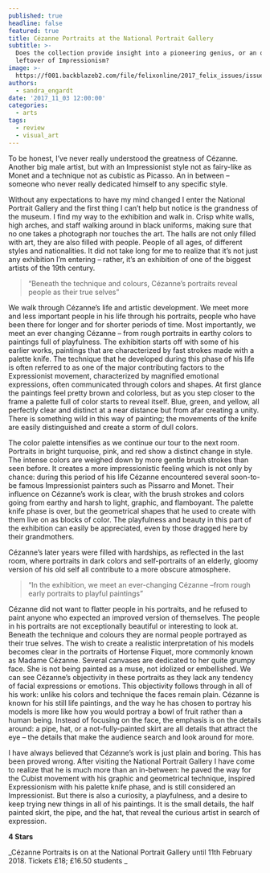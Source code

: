```yaml
---
published: true
headline: false
featured: true
title: Cézanne Portraits at the National Portrait Gallery
subtitle: >-
  Does the collection provide insight into a pioneering genius, or an overrated
  leftover of Impressionism?
image: >-
  https://f001.backblazeb2.com/file/felixonline/2017_felix_issues/issue_1674/1674_arts_cezanne1.jpg
authors:
  - sandra_engardt
date: '2017_11_03 12:00:00'
categories:
  - arts
tags:
  - review
  - visual_art
---
```

To be honest, I’ve never really understood the greatness of Cézanne. Another big male artist, but with an Impressionist style not as fairy-like as Monet and a technique not as cubistic as Picasso. An in between – someone who never really dedicated himself to any specific style. 

Without any expectations to have my mind changed I enter the National Portrait Gallery and the first thing I can’t help but notice is the grandness of the museum. I find my way to the exhibition and walk in. Crisp white walls, high arches, and staff walking around in black uniforms, making sure that no one takes a photograph nor touches the art. The halls are not only filled with art, they are also filled with people. People of all ages, of different styles and nationalities. It did not take long for me to realize that it’s not just any exhibition I’m entering – rather, it’s an exhibition of one of the biggest artists of the 19th century.

> “Beneath the technique and colours, Cézanne’s portraits reveal people as their true selves”

We walk through Cézanne’s life and artistic development. We meet more and less important people in his life through his portraits, people who have been there for longer and for shorter periods of time. Most importantly, we meet an ever changing Cézanne – from rough portraits in earthy colors to paintings full of playfulness. The exhibition starts off with some of his earlier works, paintings that are characterized by fast strokes made with a palette knife. The technique that he developed during this phase of his life is often referred to as one of the major contributing factors to the Expressionist movement, characterized by magnified emotional expressions, often communicated through colors and shapes. At first glance the paintings feel pretty brown and colorless, but as you step closer to the frame a palette full of color starts to reveal itself. Blue, green, and yellow, all perfectly clear and distinct at a near distance but from afar creating a unity. There is something wild in this way of painting; the movements of the knife are easily distinguished and create a storm of dull colors. 

The color palette intensifies as we continue our tour to the next room. Portraits in bright turquoise, pink, and red show a distinct change in style. The intense colors are weighed down by more gentle brush strokes than seen before. It creates a more impressionistic feeling which is not only by chance: during this period of his life Cézanne encountered several soon-to-be famous Impressionist painters such as Pissarro and Monet. Their influence on Cézanne’s work is clear, with the brush strokes and colors going from earthy and harsh to light, graphic, and flamboyant. The palette knife phase is over, but the geometrical shapes that he used to create with them live on as blocks of color. The playfulness and beauty in this part of the exhibition can easily be appreciated, even by those dragged here by their grandmothers.

Cézanne’s later years were filled with hardships, as reflected in the last room, where portraits in dark colors and self-portraits of an elderly, gloomy version of his old self all contribute to a more obscure atmosphere.

> “In the exhibition, we meet an ever-changing Cézanne –from rough early portraits to playful paintings”

Cézanne did not want to flatter people in his portraits, and he refused to paint anyone who expected an improved version of themselves. The people in his portraits are not exceptionally beautiful or interesting to look at. Beneath the technique and colours they are normal people portrayed as their true selves. The wish to create a realistic interpretation of his models becomes clear in the portraits of Hortense Fiquet, more commonly known as Madame Cézanne. Several canvases are dedicated to her quite grumpy face. She is not being painted as a muse, not idolized or embellished. We can see Cézanne’s objectivity in these portraits as they lack any tendency of facial expressions or emotions. This objectivity follows through in all of his work: unlike his colors and technique the faces remain plain. Cézanne is known for his still life paintings, and the way he has chosen to portray his models is  more like how you would portray a bowl of fruit rather than a human being. Instead of focusing on the face, the emphasis is on the details around: a pipe, hat, or a not-fully-painted skirt are all details that attract the eye – the details that make the audience search and look around for more.

I have always believed that Cézanne’s work is just plain and boring. This has been proved wrong. After visiting the National Portrait Gallery I have come to realize that he is much more than an in-between: he paved the way for the Cubist movement with his graphic and geometrical technique, inspired Expressionism with his palette knife phase, and is still considered an Impressionist. But there is also a curiosity, a playfulness, and a desire to keep trying new things in all of his paintings. It is the small details, the half painted skirt, the pipe, and the hat, that reveal the curious artist in search of expression.

**4 Stars**

_Cézanne Portraits is on at the National Portrait Gallery until 11th February 2018. Tickets £18; £16.50 students
_